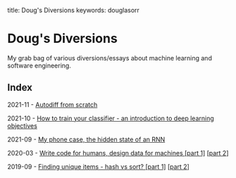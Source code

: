 title: Doug's Diversions
keywords: douglasorr

# Doug's Diversions

My grab bag of various diversions/essays about machine learning and software engineering.


## Index

2021-11 - [Autodiff from scratch](2021-11-autodiff/article.md)

2021-10 - [How to train your classifier - an introduction to deep learning objectives](2021-10-training-objectives/1-xent/article.md)

2021-09 - [My phone case, the hidden state of an RNN](2021-09-phone-case/article.md)

2020-03 - [Write code for humans, design data for machines \[part 1\]](2020-03-data-for-machines/article.md) [\[part 2\]](2020-03-data-for-machines-2/article.md)

2019-09 - [Finding unique items - hash vs sort? \[part 1\]](2019-09-hash-vs-sort/article.md) [\[part 2\]](2019-09-hash-vs-sort-2/article.md)
